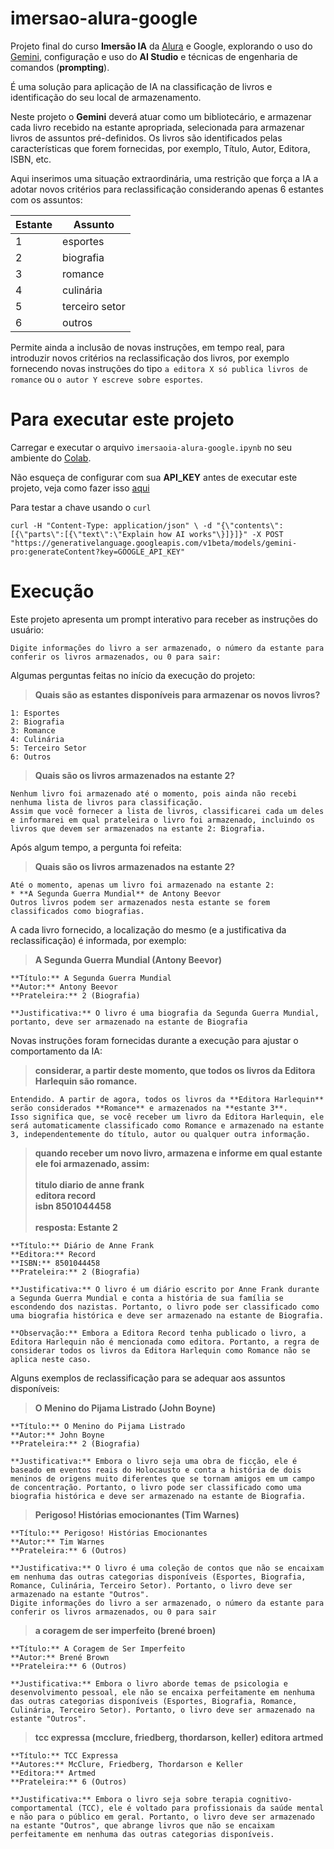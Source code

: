 # imersao-alura-google

Projeto final do curso **Imersão IA** da [Alura](https://www.alura.com.br/) e Google, explorando o uso do [Gemini](https://gemini.google.com), configuração e uso do **AI Studio** e técnicas de engenharia de comandos (**prompting**).

É uma solução para aplicação de IA na classificação de livros e identificação do seu local de armazenamento.

Neste projeto o **Gemini** deverá atuar como um bibliotecário, e armazenar cada livro recebido na estante apropriada, selecionada para armazenar livros de assuntos pré-definidos. Os livros são identificados pelas características que forem fornecidas, por exemplo, Título, Autor, Editora, ISBN, etc.

Aqui inserimos uma situação extraordinária, uma restrição que força a IA a adotar novos critérios para reclassificação considerando apenas 6 estantes com os assuntos:

Estante|Assunto
---|---
1|esportes
2|biografia
3|romance
4|culinária
5|terceiro setor
6|outros

Permite ainda a inclusão de novas instruções, em tempo real, para introduzir novos critérios na reclassificação dos livros, por exemplo fornecendo novas instruções do tipo ```a editora X só publica livros de romance``` ou ```o autor Y escreve sobre esportes```.


# Para executar este projeto

Carregar e executar o arquivo ```imersaoia-alura-google.ipynb``` no seu ambiente do [Colab](https://colab.research.google.com/).

Não esqueça de configurar com sua **API_KEY** antes de executar este projeto, veja como fazer isso [aqui](
https://github.com/google-gemini/cookbook/blob/main/quickstarts/Authentication.ipynb)

Para testar a chave usando o ```curl```
```DOS
curl -H "Content-Type: application/json" \ -d "{\"contents\":[{\"parts\":[{\"text\":\"Explain how AI works"\}]}]}" -X POST "https://generativelanguage.googleapis.com/v1beta/models/gemini-pro:generateContent?key=GOOGLE_API_KEY"
```


# Execução

Este projeto apresenta um prompt interativo para receber as instruções do usuário:
```
Digite informações do livro a ser armazenado, o número da estante para conferir os livros armazenados, ou 0 para sair:
```

Algumas perguntas feitas no início da execução do projeto:

>**Quais são as estantes disponíveis para armazenar os novos livros?**
```
1: Esportes
2: Biografia
3: Romance
4: Culinária
5: Terceiro Setor
6: Outros
```

>**Quais são os livros armazenados na estante 2?**
```
Nenhum livro foi armazenado até o momento, pois ainda não recebi nenhuma lista de livros para classificação.
Assim que você fornecer a lista de livros, classificarei cada um deles e informarei em qual prateleira o livro foi armazenado, incluindo os livros que devem ser armazenados na estante 2: Biografia.
```

Após algum tempo, a pergunta foi refeita:

>**Quais são os livros armazenados na estante 2?**
```
Até o momento, apenas um livro foi armazenado na estante 2:
* **A Segunda Guerra Mundial** de Antony Beevor
Outros livros podem ser armazenados nesta estante se forem classificados como biografias.
```


A cada livro fornecido, a localização do mesmo (e a justificativa da reclassificação) é informada, por exemplo:

> **A Segunda Guerra Mundial (Antony Beevor)**
```
**Título:** A Segunda Guerra Mundial
**Autor:** Antony Beevor
**Prateleira:** 2 (Biografia)

**Justificativa:** O livro é uma biografia da Segunda Guerra Mundial, portanto, deve ser armazenado na estante de Biografia
```


Novas instruções foram fornecidas durante a execução para ajustar o comportamento da IA:

>**considerar, a partir deste momento, que todos os livros da Editora Harlequin são romance.**
```
Entendido. A partir de agora, todos os livros da **Editora Harlequin** serão considerados **Romance** e armazenados na **estante 3**.
Isso significa que, se você receber um livro da Editora Harlequin, ele será automaticamente classificado como Romance e armazenado na estante 3, independentemente do título, autor ou qualquer outra informação.
```

>**quando receber um novo livro, armazena e informe em qual estante ele foi armazenado, assim:<br><br>titulo diario de anne frank<br>editora record<br>isbn 8501044458<br><br>resposta: Estante 2**
```
**Título:** Diário de Anne Frank
**Editora:** Record
**ISBN:** 8501044458
**Prateleira:** 2 (Biografia)

**Justificativa:** O livro é um diário escrito por Anne Frank durante a Segunda Guerra Mundial e conta a história de sua família se escondendo dos nazistas. Portanto, o livro pode ser classificado como uma biografia histórica e deve ser armazenado na estante de Biografia.

**Observação:** Embora a Editora Record tenha publicado o livro, a Editora Harlequin não é mencionada como editora. Portanto, a regra de considerar todos os livros da Editora Harlequin como Romance não se aplica neste caso.
```

Alguns exemplos de reclassificação para se adequar aos assuntos disponíveis:

>**O Menino do Pijama Listrado (John Boyne)**
```
**Título:** O Menino do Pijama Listrado
**Autor:** John Boyne
**Prateleira:** 2 (Biografia)

**Justificativa:** Embora o livro seja uma obra de ficção, ele é baseado em eventos reais do Holocausto e conta a história de dois meninos de origens muito diferentes que se tornam amigos em um campo de concentração. Portanto, o livro pode ser classificado como uma biografia histórica e deve ser armazenado na estante de Biografia.
```

>**Perigoso! Histórias emocionantes (Tim Warnes)**
```
**Título:** Perigoso! Histórias Emocionantes
**Autor:** Tim Warnes
**Prateleira:** 6 (Outros)

**Justificativa:** O livro é uma coleção de contos que não se encaixam em nenhuma das outras categorias disponíveis (Esportes, Biografia, Romance, Culinária, Terceiro Setor). Portanto, o livro deve ser armazenado na estante "Outros".
Digite informações do livro a ser armazenado, o número da estante para conferir os livros armazenados, ou 0 para sair
```

>**a coragem de ser imperfeito (brené broen)**
```
**Título:** A Coragem de Ser Imperfeito
**Autor:** Brené Brown
**Prateleira:** 6 (Outros)

**Justificativa:** Embora o livro aborde temas de psicologia e desenvolvimento pessoal, ele não se encaixa perfeitamente em nenhuma das outras categorias disponíveis (Esportes, Biografia, Romance, Culinária, Terceiro Setor). Portanto, o livro deve ser armazenado na estante "Outros".
```

>**tcc expressa (mcclure, friedberg, thordarson, keller) editora artmed**
```
**Título:** TCC Expressa
**Autores:** McClure, Friedberg, Thordarson e Keller
**Editora:** Artmed
**Prateleira:** 6 (Outros)

**Justificativa:** Embora o livro seja sobre terapia cognitivo-comportamental (TCC), ele é voltado para profissionais da saúde mental e não para o público em geral. Portanto, o livro deve ser armazenado na estante "Outros", que abrange livros que não se encaixam perfeitamente em nenhuma das outras categorias disponíveis.
```

